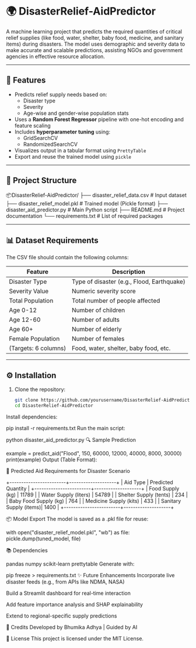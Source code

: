 # 🌍 DisasterRelief-AidPredictor

A machine learning project that predicts the required quantities of critical relief supplies (like food, water, shelter, baby food, medicine, and sanitary items) during disasters. The model uses demographic and severity data to make accurate and scalable predictions, assisting NGOs and government agencies in effective resource allocation.

---

## 🚀 Features

- Predicts relief supply needs based on:
  - Disaster type
  - Severity
  - Age-wise and gender-wise population stats
- Uses a **Random Forest Regressor** pipeline with one-hot encoding and feature scaling
- Includes **hyperparameter tuning** using:
  - GridSearchCV
  - RandomizedSearchCV
- Visualizes output in a tabular format using `PrettyTable`
- Export and reuse the trained model using `pickle`

---

## 📁 Project Structure

📦DisasterRelief-AidPredictor/
├── disaster_relief_data.csv # Input dataset
├── disaster_relief_model.pkl # Trained model (Pickle format)
├── disaster_aid_predictor.py # Main Python script
├── README.md # Project documentation
└── requirements.txt # List of required packages

---

## 📊 Dataset Requirements

The CSV file should contain the following columns:

| Feature                | Description                                 |
|------------------------|---------------------------------------------|
| Disaster Type          | Type of disaster (e.g., Flood, Earthquake) |
| Severity Value         | Numeric severity score                     |
| Total Population       | Total number of people affected            |
| Age 0-12               | Number of children                         |
| Age 12-60              | Number of adults                           |
| Age 60+                | Number of elderly                          |
| Female Population      | Number of females                          |
| (Targets: 6 columns)   | Food, water, shelter, baby food, etc.      |

---

## ⚙️ Installation

1. Clone the repository:
   ```bash
   git clone https://github.com/yourusername/DisasterRelief-AidPredictor.git
   cd DisasterRelief-AidPredictor
Install dependencies:


pip install -r requirements.txt
Run the main script:


python disaster_aid_predictor.py
🔍 Sample Prediction

example = predict_aid("Flood", 150, 60000, 12000, 40000, 8000, 30000)
print(example)
Output (Table Format):

📌 Predicted Aid Requirements for Disaster Scenario

+------------------------+--------------------+
| Aid Type              | Predicted Quantity |
+------------------------+--------------------+
| Food Supply (kg)       | 11789              |
| Water Supply (liters)  | 54789              |
| Shelter Supply (tents) | 234                |
| Baby Food Supply (kg)  | 764                |
| Medicine Supply (kits) | 433                |
| Sanitary Supply (items)| 1400               |
+------------------------+--------------------+

📦 Model Export
The model is saved as a .pkl file for reuse:


with open("disaster_relief_model.pkl", "wb") as file:
    pickle.dump(tuned_model, file)
    
📚 Dependencies

pandas
numpy
scikit-learn
prettytable
Generate with:


pip freeze > requirements.txt
✨ Future Enhancements
Incorporate live disaster feeds (e.g., from APIs like NDMA, NASA)

Build a Streamlit dashboard for real-time interaction

Add feature importance analysis and SHAP explainability

Extend to regional-specific supply predictions

🧠 Credits
Developed by Bhumika Adhya | Guided by AI 

📜 License
This project is licensed under the MIT License.
